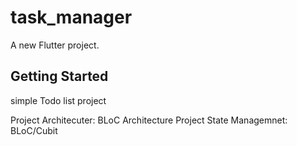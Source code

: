 # task_manager

A new Flutter project.

## Getting Started

simple Todo list project 

Project Architecuter: BLoC Architecture
Project State Managemnet: BLoC/Cubit
 
